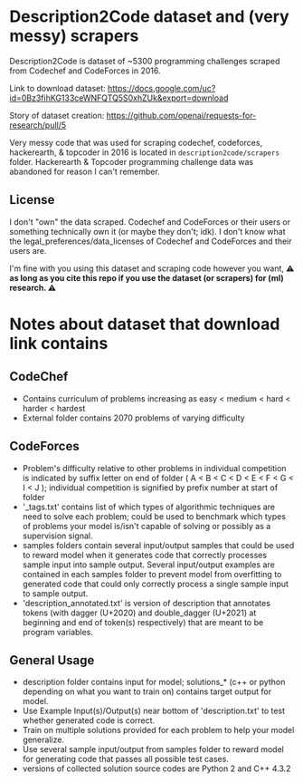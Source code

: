 # Description2Code dataset and (very messy) scrapers

Description2Code is dataset of ~5300 programming challenges scraped from Codechef and CodeForces in 2016.

Link to download dataset:
https://docs.google.com/uc?id=0Bz3fihKG133ceWNFQTQ5S0xhZUk&export=download

Story of dataset creation:
https://github.com/openai/requests-for-research/pull/5

Very messy code that was used for scraping codechef, codeforces, hackerearth, & topcoder in 2016 is located in `description2code/scrapers` folder. Hackerearth & Topcoder programming challenge data was abandoned for reason I can't remember.

## License
I don't "own" the data scraped. Codechef and CodeForces or their users or something technically own it (or maybe they don't; idk). I don't know what the legal_preferences/data_licenses of Codechef and CodeForces and their users are.
 
I'm fine with you using this dataset and scraping code however you want, **⚠️ as long as you cite this repo if you use the dataset (or scrapers) for (ml) research. ⚠️**



# Notes about dataset that download link contains

## CodeChef
* Contains curriculum of problems increasing as easy < medium < hard < harder < hardest
* External folder contains 2070 problems of varying difficulty

## CodeForces
* Problem's difficulty relative to other problems in individual competition is indicated by suffix letter on end of folder ( A < B < C < D < E < F < G < I < J ); individual competition is signified by prefix number at start of folder
* '_tags.txt' contains list of which types of algorithmic techniques are need to solve each problem; could be used to benchmark which types of problems your model is/isn't capable of solving or possibly as a supervision signal.
* samples folders contain several input/output samples that could be used to reward model when it generates code that correctly processes sample input into sample output. Several input/output examples are contained in each samples folder to prevent model from overfitting to generated code that could only correctly process a single sample input to sample output.  
* 'description_annotated.txt' is version of description that annotates tokens (with dagger (U+2020) and double_dagger (U+2021) at beginning and end of token(s) respectively) that are meant to be program variables.

## General Usage
* description folder contains input for model; solutions_* (c++ or python depending on what you want to train on) contains target output for model.
* Use Example Input(s)/Output(s) near bottom of 'description.txt' to test whether generated code is correct.
* Train on multiple solutions provided for each problem to help your model generalize.
* Use several sample input/output from samples folder to reward model for generating code that passes all possible test cases.
* versions of collected solution source codes are Python 2 and C++ 4.3.2
